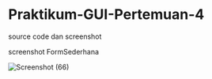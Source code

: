 # Praktikum-GUI-Pertemuan-4
source code dan screenshot

screenshot FormSederhana 

![Screenshot (66)](https://user-images.githubusercontent.com/44077159/55981336-9a142b00-5cc0-11e9-9d81-b36f555ed178.png)

